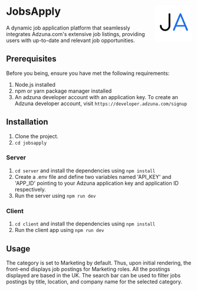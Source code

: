 # JobsApply <img src="./client//public/ja.png" alt="JA" width="100" align="right">

A dynamic job application platform that seamlessly integrates Adzuna.com's extensive job listings, providing users with up-to-date and relevant job opportunities.

## Prerequisites
Before you being, ensure you have met the following requirements:
1. Node.js installed
2. npm or yarn package manager installed
3. An adzuna developer account with an application key. To create an Adzuna developer account, visit `https://developer.adzuna.com/signup` 

## Installation

1. Clone the project.
2. `cd jobsapply`

### Server

1. `cd server` and install the dependencies using `npm install`
2. Create a .env file and define two variables named 'API_KEY' and 'APP_ID' pointing to your Adzuna application key and application ID respectively.
3. Run the server using `npm run dev`

### Client

1. `cd client` and install the dependencies using `npm install`
2. Run the client app using `npm run dev`

## Usage
The category is set to Marketing by default. Thus, upon initial rendering, the front-end displays job postings for Marketing roles. All the postings displayed are based in the UK. The search bar can be used to filter jobs postings by title, location, and company name for the selected category.



